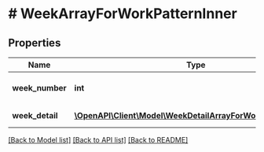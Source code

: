 # # WeekArrayForWorkPatternInner

## Properties

Name | Type | Description | Notes
------------ | ------------- | ------------- | -------------
**week_number** | **int** | Week number value | [optional]
**week_detail** | [**\OpenAPI\Client\Model\WeekDetailArrayForWorkPatternInner[]**](WeekDetailArrayForWorkPatternInner.md) | Array For Work Detail | [optional]

[[Back to Model list]](../../README.md#models) [[Back to API list]](../../README.md#endpoints) [[Back to README]](../../README.md)
